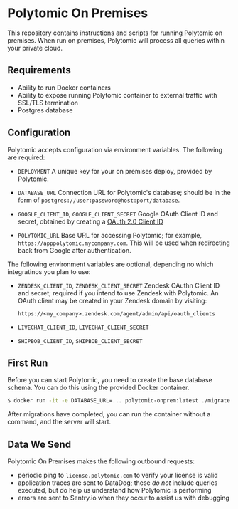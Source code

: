 # Polytomic On Premises

This repository contains instructions and scripts for running Polytomic on premises. When run on premises, Polytomic will process all queries within your private cloud.

## Requirements

* Ability to run Docker containers
* Ability to expose running Polytomic container to external traffic with SSL/TLS termination
* Postgres database

## Configuration

Polytomic accepts configuration via environment variables. The following are required:

* `DEPLOYMENT`
  A unique key for your on premises deploy, provided by Polytomic.

* `DATABASE_URL`
  Connection URL for Polytomic's database; should be in the form of `postgres://user:password@host:port/database`.

* `GOOGLE_CLIENT_ID`, `GOOGLE_CLIENT_SECRET`
  Google OAuth Client ID and secret, obtained by creating a [OAuth 2.0 Client ID](https://console.developers.google.com/apis/credentials)

* `POLYTOMIC_URL`
  Base URL for accessing Polytomic; for example, `https://apppolytomic.mycompany.com`. This will be used when redirecting back from Google after authentication.

The following environment variables are optional, depending no which integratinos you plan to use:

* `ZENDESK_CLIENT_ID`, `ZENDESK_CLIENT_SECRET`
  Zendesk OAuthn Client ID and secret; required if you intend to use Zendesk with Polytomic. An OAuth client may be created in your Zendesk domain by visiting:

  `https://<my_company>.zendesk.com/agent/admin/api/oauth_clients`

* `LIVECHAT_CLIENT_ID`, `LIVECHAT_CLIENT_SECRET`
* `SHIPBOB_CLIENT_ID`, `SHIPBOB_CLIENT_SECRET`

## First Run

Before you can start Polytomic, you need to create the base database schema. You can do this using the provided Docker container.

```bash
$ docker run -it -e DATABASE_URL=... polytomic-onprem:latest ./migrate up
```

After migrations have completed, you can run the container without a command, and the server will start.

## Data We Send

Polytomic On Premises makes the following outbound requests:

* periodic ping to `license.polytomic.com` to verify your license is valid
* application traces are sent to DataDog; these *do not* include queries executed, but do help us understand how Polytomic is performing
* errors are sent to Sentry.io when they occur to assist us with debugging
